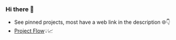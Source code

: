 ### Hi there 👋

- See pinned projects, most have a web link in the description 🌐👇
- <a href='https://github.com/users/billycougz/projects/3/views/1' target='_blank'>Project Flow</a>💡📈 

<!--
**billycougz/billycougz** is a ✨ _special_ ✨ repository because its `README.md` (this file) appears on your GitHub profile.

Here are some ideas to get you started:

- 🔭 I’m currently working on ...
- 🌱 I’m currently learning ...
- 👯 I’m looking to collaborate on ...
- 🤔 I’m looking for help with ...
- 💬 Ask me about ...
- 📫 How to reach me: ...
- 😄 Pronouns: ...
- ⚡ Fun fact: ...
-->
